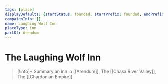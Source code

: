 ```yaml
---
tags: [place]
displayDefaults: {startStatus: founded, startPrefix: founded, endPrefix: destroyed, endStatus: destroyed}
campaignInfo: []
name: Laughing Wolf Inn
placeType: inn
partOf: Arendum
---
```

# The Laughing Wolf Inn
>[!info]+ Summary
> an inn in [[Arendum]], The [[Chasa River Valley]], The [[Chardonian Empire]]

